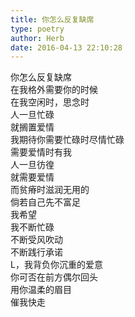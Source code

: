 ```yaml
---  
title: 你怎么反复缺席  
type: poetry  
author: Herb  
date: 2016-04-13 22:10:28    
---  
```

你怎么反复缺席  
在我格外需要你的时候  
在我空闲时，思念时    
人一旦忙碌  
就搁置爱情  
我期待你需要忙碌时尽情忙碌  
需要爱情时有我    
人一旦彷徨  
就需要爱情  
而贫瘠时滋润无用的  
倘若自己先不富足    
我希望  
我不断忙碌  
不断受风吹动  
不断践行承诺    
L，我背负你沉重的爱意  
你可否在前方偶尔回头  
用你温柔的眉目  
催我快走
